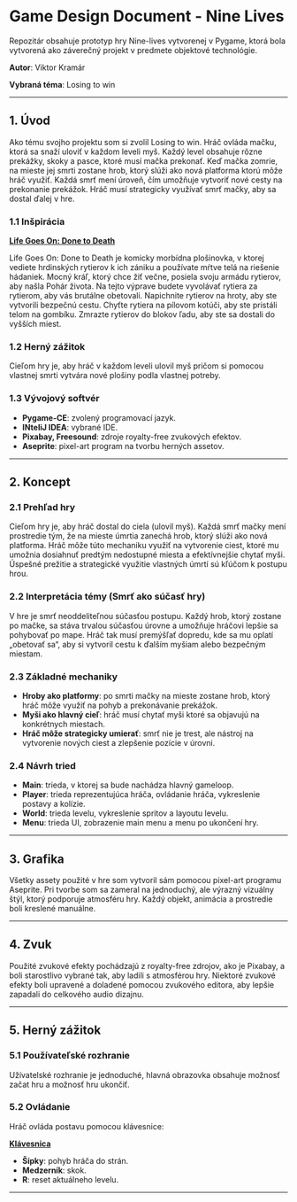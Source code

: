 # **Game Design Document - Nine Lives**

Repozitár obsahuje prototyp hry Nine-lives vytvorenej v Pygame, ktorá bola vytvorená ako záverečný projekt v predmete objektové technológie. 

**Autor**: Viktor Kramár

**Vybraná téma**: Losing to win

---
## **1. Úvod**
Ako tému svojho projektu som si zvolil Losing to win. Hráč ovláda mačku, ktorá sa snaží uloviť v každom leveli myš. Každý level obsahuje rôzne prekážky, skoky a pasce, ktoré musí mačka prekonať. Keď mačka zomrie, na mieste jej smrti zostane hrob, ktorý slúži ako nová platforma ktorú môže hráč využiť. Každá smrť mení úroveň, čím umožňuje vytvoriť nové cesty na prekonanie prekážok. Hráč musí strategicky využívať smrť mačky, aby sa dostal ďalej v hre. 

### **1.1 Inšpirácia**
<ins>**Life Goes On: Done to Death**</ins>

Life Goes On: Done to Death je komicky morbídna plošinovka, v ktorej vediete hrdinských rytierov k ich zániku a používate mŕtve telá na riešenie hádaniek. Mocný kráľ, ktorý chce žiť večne, posiela svoju armádu rytierov, aby našla Pohár života. Na tejto výprave budete vyvolávať rytiera za rytierom, aby vás brutálne obetovali. Napichnite rytierov na hroty, aby ste vytvorili bezpečnú cestu. Chyťte rytiera na pílovom kotúči, aby ste pristáli telom na gombíku. Zmrazte rytierov do blokov ľadu, aby ste sa dostali do vyšších miest.

### **1.2 Herný zážitok**
Cieľom hry je, aby hráč v každom leveli ulovil myš pričom si pomocou vlastnej smrti vytvára nové plošiny podla vlastnej potreby. 

### **1.3 Vývojový softvér**
- **Pygame-CE**: zvolený programovací jazyk.
- **INteliJ IDEA**: vybrané IDE.
- **Pixabay, Freesound**: zdroje royalty-free zvukových efektov.
- **Aseprite**: pixel-art program na tvorbu herných assetov.
---
## **2. Koncept**

### **2.1 Prehľad hry**
Cieľom hry je, aby hráč dostal do ciela (ulovil myš). Každá smrť mačky mení prostredie tým, že na mieste úmrtia zanechá hrob, ktorý slúži ako nová platforma. Hráč môže túto mechaniku využiť na vytvorenie ciest, ktoré mu umožnia dosiahnuť predtým nedostupné miesta a efektívnejšie chytať myši. Úspešné prežitie a strategické využitie vlastných úmrtí sú kľúčom k postupu hrou.

### **2.2 Interpretácia témy (Smrť ako súčasť hry)**
V hre je smrť neoddeliteľnou súčasťou postupu. Každý hrob, ktorý zostane po mačke, sa stáva trvalou súčasťou úrovne a umožňuje hráčovi lepšie sa pohybovať po mape. Hráč tak musí premýšľať dopredu, kde sa mu oplatí „obetovať sa“, aby si vytvoril cestu k ďalším myšiam alebo bezpečným miestam.

### **2.3 Základné mechaniky**
- **Hroby ako platformy**:  po smrti mačky na mieste zostane hrob, ktorý hráč môže využiť na pohyb a prekonávanie prekážok.
- **Myši ako hlavný cieľ**: hráč musí chytať myši ktoré sa objavujú na konkrétnych miestach.
- **Hráč môže strategicky umierať**: smrť nie je trest, ale nástroj na vytvorenie nových ciest a zlepšenie pozície v úrovni.

### **2.4 Návrh tried**
- **Main**: trieda, v ktorej sa bude nachádza hlavný gameloop.
- **Player**: trieda reprezentujúca hráča, ovládanie hráča, vykreslenie postavy a kolízie.
- **World**: trieda levelu, vykreslenie spritov a layoutu levelu.
- **Menu**: trieda UI, zobrazenie main menu a menu po ukončení hry.
---
## **3. Grafika**
Všetky assety použité v hre som vytvoril sám pomocou pixel-art programu Aseprite. Pri tvorbe som sa zameral na jednoduchý, ale výrazný vizuálny štýl, ktorý podporuje atmosféru hry. Každý objekt, animácia a prostredie boli kreslené manuálne.

---
## **4. Zvuk**
Použité zvukové efekty pochádzajú z royalty-free zdrojov, ako je Pixabay, a boli starostlivo vybrané tak, aby ladili s atmosférou hry. Niektoré zvukové efekty boli upravené a doladené pomocou zvukového editora, aby lepšie zapadali do celkového audio dizajnu. 

---
## **5. Herný zážitok**

### **5.1 Používateľské rozhranie**
Užívatelské rozhranie je jednoduché, hlavná obrazovka obsahuje možnosť začat hru a možnosť hru ukončiť. 

### **5.2 Ovládanie**
Hráč ovláda postavu pomocou klávesnice:

<ins>**Klávesnica**</ins>
- **Šípky**: pohyb hráča do strán.
- **Medzerník**: skok.
- **R**: reset aktuálneho levelu.

---
